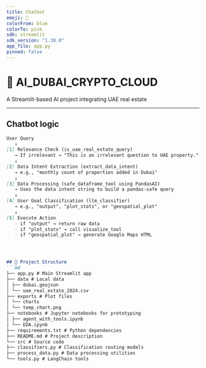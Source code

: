 ```yaml
---
title: Chatbot
emoji: 🤖
colorFrom: blue
colorTo: pink
sdk: streamlit
sdk_version: "1.38.0"
app_file: app.py
pinned: false
---
```




# 🧠 AI_DUBAI_CRYPTO_CLOUD

A Streamlit-based AI project integrating UAE real estate

---

## Chatbot logic 

```md
User Query
   ↓
[1] Relevance Check (is_uae_real_estate_query)
   → If irrelevant → "This is an irrelevant question to UAE property."
   ↓
[2] Data Intent Extraction (extract_data_intent)
   → e.g., "monthly count of properties added in Dubai"
   ↓
[3] Data Processing (safe_dataframe_tool using PandasAI)
   → Uses the data intent string to build a pandas-safe query
   ↓
[4] User Goal Classification (llm_classifier)
   → e.g., "output", "plot_stats", or "geospatial_plot"
   ↓
[5] Execute Action
   - if "output" → return raw data
   - if "plot_stats" → call visualize_tool
   - if "geospatial_plot" → generate Google Maps HTML 




## 📁 Project Structure
```md
├── app.py # Main Streamlit app
├── data # Local data
│ ├── dubai.geojson
│ └── uae_real_estate_2024.csv
├── exports # Plot files
│ └── charts
│ └── temp_chart.png
├── notebooks # Jupyter notebooks for prototyping
│ ├── agent_with_tools.ipynb
│ └── EDA.ipynb
├── requirements.txt # Python dependencies
├── README.md # Project description
└── src # Source code
├── classifiers.py # Classification routing models
├── process_data.py # Data processing utilities
└── tools.py # LangChain tools
```